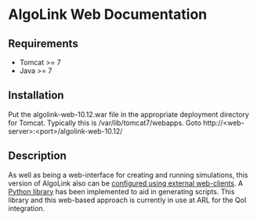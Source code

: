 # AlgoLink Web Documentation

## Requirements

- Tomcat >= 7
- Java >= 7

## Installation

Put the algolink-web-10.12.war file in the appropriate deployment directory for Tomcat. Typically this is /var/lib/tomcat7/webapps. Goto http://&lt;web-server&gt;:&lt;port&gt;/algolink-web-10.12/

## Description

As well as being a web-interface for creating and running simulations, this version of AlgoLink also can be [configured using external web-clients](integration.md). A [Python library](Python/) has been implemented to aid in generating scripts. This library and this web-based approach is currently in use at ARL for the QoI integration.
